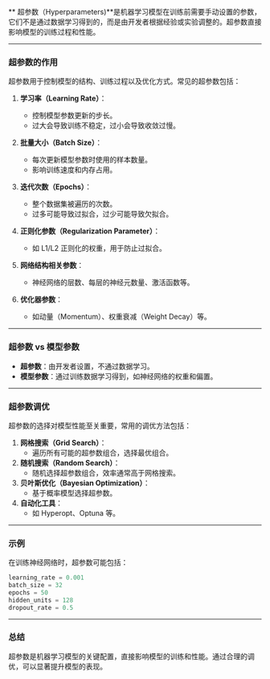 ﻿
** 超参数（Hyperparameters)**是机器学习模型在训练前需要手动设置的参数，它们不是通过数据学习得到的，而是由开发者根据经验或实验调整的。超参数直接影响模型的训练过程和性能。

---

### 超参数的作用
超参数用于控制模型的结构、训练过程以及优化方式。常见的超参数包括：

1. **学习率（Learning Rate）**：
   - 控制模型参数更新的步长。
   - 过大会导致训练不稳定，过小会导致收敛过慢。

2. **批量大小（Batch Size）**：
   - 每次更新模型参数时使用的样本数量。
   - 影响训练速度和内存占用。

3. **迭代次数（Epochs）**：
   - 整个数据集被遍历的次数。
   - 过多可能导致过拟合，过少可能导致欠拟合。

4. **正则化参数（Regularization Parameter）**：
   - 如 L1/L2 正则化的权重，用于防止过拟合。

5. **网络结构相关参数**：
   - 神经网络的层数、每层的神经元数量、激活函数等。

6. **优化器参数**：
   - 如动量（Momentum）、权重衰减（Weight Decay）等。

---

### 超参数 vs 模型参数
- **超参数**：由开发者设置，不通过数据学习。
- **模型参数**：通过训练数据学习得到，如神经网络的权重和偏置。

---

### 超参数调优
超参数的选择对模型性能至关重要，常用的调优方法包括：
1. **网格搜索（Grid Search）**：
   - 遍历所有可能的超参数组合，选择最优组合。
2. **随机搜索（Random Search）**：
   - 随机选择超参数组合，效率通常高于网格搜索。
3. **贝叶斯优化（Bayesian Optimization）**：
   - 基于概率模型选择超参数。
4. **自动化工具**：
   - 如 Hyperopt、Optuna 等。

---

### 示例
在训练神经网络时，超参数可能包括：
```python
learning_rate = 0.001
batch_size = 32
epochs = 50
hidden_units = 128
dropout_rate = 0.5
```

---

### 总结
超参数是机器学习模型的关键配置，直接影响模型的训练和性能。通过合理的调优，可以显著提升模型的表现。
